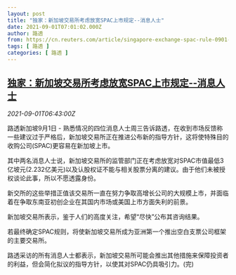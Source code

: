 ```yaml
---
layout: post
title: "独家：新加坡交易所考虑放宽SPAC上市规定--消息人士"
date: 2021-09-01T07:01:02.000Z
author: 路透
from: https://cn.reuters.com/article/singapore-exchange-spac-rule-0901-idCNKBS2FX2OD
tags: [ 路透 ]
categories: [ 路透 ]
---
```

<!--1630479662000-->
[独家：新加坡交易所考虑放宽SPAC上市规定--消息人士](https://cn.reuters.com/article/singapore-exchange-spac-rule-0901-idCNKBS2FX2OD)
------

<div>
<div><i>2021-09-01T06:43:00Z</i></div><p>路透新加坡9月1日 - 熟悉情况的四位消息人士周三告诉路透，在收到市场反馈称一些建议过于严格后，新加坡交易所正在推进公布新的指导方针，这将使特殊目的收购公司(SPAC)更容易在新加坡上市。</p><p>其中两名消息人士说，新加坡交易所的监管部门正在考虑放宽对SPAC市值最低3亿坡元(2.232亿美元)以及认股权证不能与相关股票分离的建议。由于他们未被授权谈论此事，所以不愿透露身份。</p><p>新交所的这些举措正值该交易所一直在努力争取高增长公司的大规模上市，并面临着在争取东南亚初创企业在其国内市场或美国上市方面失利的前景。</p><p>新加坡交易所表示，鉴于人们的高度关注，希望“尽快”公布其咨询结果。</p><p>若最终确定SPAC规则，将使新加坡交易所成为亚洲第一个推出空白支票公司框架的主要交易所。</p><p>路透采访的所有消息人士都表示，新加坡交易所可能会推出其他措施来保障投资者的利益，但会简化拟议的指导方针，以使其对SPAC仍具吸引力。(完)</p>
</div>
